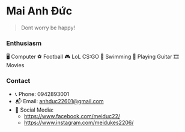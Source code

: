 # Mai Anh Đức
>Dont worry be happy!

### Enthusiasm
🖥️ Computer ⚽ Football
🎮 LoL CS:GO :diving_mask: Swimming
:guitar: Playing Guitar :film_strip: Movies

### Contact
 - :telephone_receiver: Phone: 0942893001
 - :mailbox_with_mail: Email: anhduc22601@gmail.com
 - :iphone: Social Media: 
      - https://www.facebook.com/meiduc22/
      - https://www.instagram.com/meidukes2206/


 
